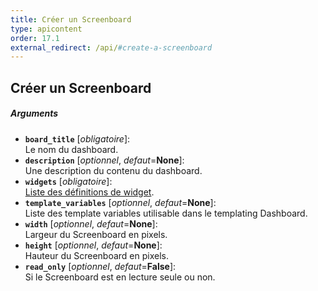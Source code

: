 ```yaml
---
title: Créer un Screenboard
type: apicontent
order: 17.1
external_redirect: /api/#create-a-screenboard
---
```


## Créer un Screenboard
##### Arguments
* **`board_title`** [*obligatoire*]:  
    Le nom du dashboard.
* **`description`** [*optionnel*, *defaut*=**None**]:  
    Une description du contenu du dashboard.
* **`widgets`** [*obligatoire*]:  
    [Liste des définitions de widget](/graphing/dashboards/widgets/).
* **`template_variables`** [*optionnel*, *defaut*=**None**]:  
    Liste des template variables utilisable dans le templating Dashboard.
* **`width`** [*optionnel*, *defaut*=**None**]:  
    Largeur du Screenboard en pixels.
* **`height`** [*optionnel*, *defaut*=**None**]:  
    Hauteur du Screenboard en pixels.
* **`read_only`** [*optionnel*, *defaut*=**False**]:  
    Si le Screenboard est en lecture seule ou non.